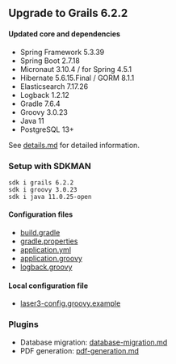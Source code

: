 
## Upgrade to Grails 6.2.2

#### Updated core and dependencies

- Spring Framework 5.3.39
- Spring Boot 2.7.18
- Micronaut 3.10.4 / for Spring 4.5.1
- Hibernate 5.6.15.Final / GORM 8.1.1
- Elasticsearch 7.17.26
- Logback 1.2.12
- Gradle 7.6.4
- Groovy 3.0.23
- Java 11
- PostgreSQL 13+

See [details.md](./details.md) for detailed information.

### Setup with SDKMAN

    sdk i grails 6.2.2
    sdk i groovy 3.0.23
    sdk i java 11.0.25-open

#### Configuration files

- [build.gradle](../build.gradle)
- [gradle.properties](../gradle.properties)
- [application.yml](../grails-app/conf/application.yml)
- [application.groovy](../grails-app/conf/application.groovy)
- [logback.groovy](../grails-app/conf/logback.groovy)

#### Local configuration file

- [laser3-config.groovy.example](../files/server/laser3-config.groovy.example)

### Plugins 

- Database migration: [database-migration.md](./database-migration.md)
- PDF generation: [pdf-generation.md](./pdf-generation.md)
